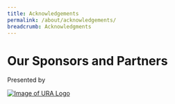 ```yaml
---
title: Acknowledgements
permalink: /about/acknowledgements/
breadcrumb: Acknowledgments 
---
```


# Our Sponsors and Partners

Presented by

[![Image of URA Logo](https://star-island.sg/wp-content/uploads/2018/10/URA-logo.png)](https://www.ura.gov.sg/Corporate)
